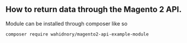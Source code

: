 ## How to return data through the Magento 2 API.

Module can be installed through composer like so
```
composer require wahidnory/magento2-api-example-module
```
